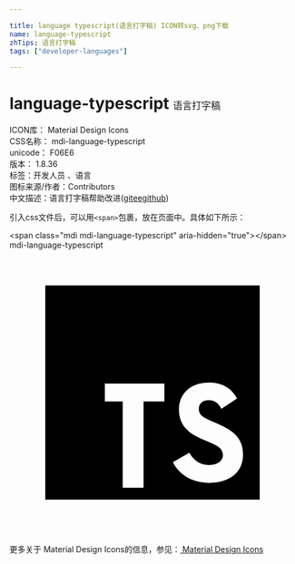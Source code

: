 ```yaml
---

title: language typescript(语言打字稿) ICON转svg、png下载
name: language-typescript
zhTips: 语言打字稿
tags: ["developer-languages"]

---
```


# language-typescript  <small style="font-size: 60%;font-weight: 100">语言打字稿</small>


<div class="detail-page">
<p>
<span>
ICON库：
<span class="badge-secondary badge">Material Design Icons</span> 
</span>
<br/>
<span>
CSS名称：
<span class="badge-secondary badge">mdi-language-typescript</span> 
</span>
<br/>
<span>
unicode：
<span class="badge-secondary badge">F06E6</span> 
<copy-btn content='F06E6' btn-title=""></copy-btn>
<copy-btn :content='String.fromCodePoint(parseInt("F06E6", 16))' btn-title="复制U"></copy-btn>
</span>
<br/>
<span>
版本：
<span class="badge-secondary badge">1.8.36</span> 
</span><br/><span>标签：<span class="badge-light badge"><router-link to="/tags/developer-languages.html">开发人员 、语言</router-link></span></span>
<br/>
<span>图标来源/作者：<span class="badge-light badge">Contributors</span></span> 
<br/>
<span class="zh-detail">中文描述：<span class="badge-primary badge">语言打字稿</span><span class="help-link"><span>帮助改进</span>(<a href="https://gitee.com/liuwave/icon-helper/edit/master/json/material/language-typescript.json" target="_blank" rel="noopener noreferrer">gitee</a><a href="https://github.com/liuwave/icon-helper/edit/master/json/material/language-typescript.json" target="_blank" rel="noopener noreferrer">github</a></span>)</span><br/>
</p>
</div>
<div class="alert alert-dark">
  <i class="mdi mdi-language-typescript mdi-48px"></i>
  <i class="mdi mdi-language-typescript mdi-36px"></i>
  <i class="mdi mdi-language-typescript mdi-24px"></i>
  <i class="mdi mdi-language-typescript mdi-18px"></i>
</div>
<div>
  <p>引入css文件后，可以用<code>&lt;span&gt;</code>包裹，放在页面中。具体如下所示：    
  </p>
  <div class="alert alert-primary" style="font-size: 14px">
    &lt;span class="mdi mdi-language-typescript" aria-hidden="true"&gt;&lt;/span&gt;
    <copy-btn content='<span class="mdi mdi-language-typescript" aria-hidden="true"></span>'></copy-btn>
  </div>
  <div class="alert alert-secondary">
    <i class="mdi mdi-language-typescript"
    style="font-size: 24px"
    aria-hidden="true"></i> mdi-language-typescript
    <copy-btn content="mdi-language-typescript" btn-title="复制图标名称"></copy-btn>
  </div>
</div>
<div id="svg" class="svg-wrap">
<svg xmlns="http://www.w3.org/2000/svg" viewBox="0 0 24 24"><path d="M3,3H21V21H3V3M13.71,17.86C14.21,18.84 15.22,19.59 16.8,19.59C18.4,19.59 19.6,18.76 19.6,17.23C19.6,15.82 18.79,15.19 17.35,14.57L16.93,14.39C16.2,14.08 15.89,13.87 15.89,13.37C15.89,12.96 16.2,12.64 16.7,12.64C17.18,12.64 17.5,12.85 17.79,13.37L19.1,12.5C18.55,11.54 17.77,11.17 16.7,11.17C15.19,11.17 14.22,12.13 14.22,13.4C14.22,14.78 15.03,15.43 16.25,15.95L16.67,16.13C17.45,16.47 17.91,16.68 17.91,17.26C17.91,17.74 17.46,18.09 16.76,18.09C15.93,18.09 15.45,17.66 15.09,17.06L13.71,17.86M13,11.25H8V12.75H9.5V20H11.25V12.75H13V11.25Z" /></svg>
</div>
<detail full-name='mdi-language-typescript'></detail>
    
<div><p>更多关于 Material Design Icons的信息，参见：<a target="_blank" href="https://iconhelper.cn/material.html"> Material Design Icons</a>
</p></div>
